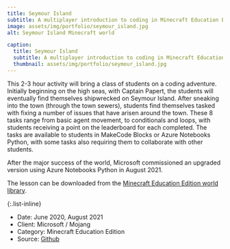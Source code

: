 ```yaml
---
title: Seymour Island
subtitle: A multiplayer introduction to coding in Minecraft Education Edition.
image: assets/img/portfolio/seymour_island.jpg
alt: Seymour Island Minecraft world

caption:
  title: Seymour Island
  subtitle: A multiplayer introduction to coding in Minecraft Education Edition.
  thumbnail: assets/img/portfolio/seymour_island.jpg
---
```

This 2-3 hour activity will bring a class of students on a coding adventure. Initially beginning on the high seas, with Captain Papert, the students will eventually find themselves shipwrecked on Seymour Island.
After sneaking into the town (through the town sewers), students find themselves tasked with fixing a number of issues that have arisen around the town.
These 8 tasks range from basic agent movement, to conditionals and loops, with students receiving a point on the leaderboard for each completed.
The tasks are available to students in MakeCode Blocks or Azure Notebooks Python, with some tasks also requiring them to collaborate with other students.

After the major success of the world, Microsoft commissioned an upgraded version using Azure Notebooks Python in August 2021.

The lesson can be downloaded from the [Minecraft Education Edition world library](https://education.minecraft.net/lessons/seymour-island).

{:.list-inline}
- Date: June 2020, August 2021
- Client: Microsoft / Mojang
- Category: Minecraft Education Edition
- Source: [Github](https://github.com/CausewayDigital/Minecraft-EE-Seymour-Island)
